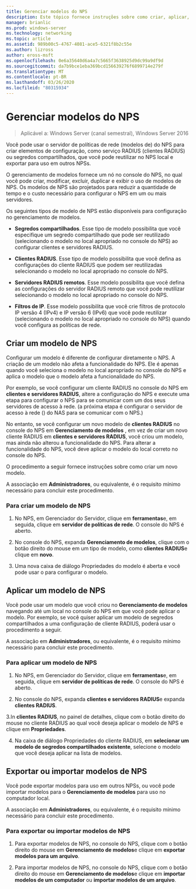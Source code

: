 ```yaml
---
title: Gerenciar modelos do NPS
description: Este tópico fornece instruções sobre como criar, aplicar, exportar e importar modelos de NPS para o servidor de políticas de rede no Windows Server 2016.
manager: brianlic
ms.prod: windows-server
ms.technology: networking
ms.topic: article
ms.assetid: 989b00c5-4767-4081-ace5-6321f8b2c55e
ms.author: lizross
author: eross-msft
ms.openlocfilehash: 0e6a35640d6a4a7c5665f3638925d9dc99a9df9d
ms.sourcegitcommit: da7b9bce1eba369bcd156639276f6899714e279f
ms.translationtype: MT
ms.contentlocale: pt-BR
ms.lasthandoff: 03/26/2020
ms.locfileid: "80315934"
---
```

# <a name="manage-nps-templates"></a>Gerenciar modelos do NPS

>Aplicável a: Windows Server (canal semestral), Windows Server 2016

Você pode usar o servidor de políticas de rede \(modelos de\) do NPS para criar elementos de configuração, como serviço RADIUS \(clientes RADIUS\) ou segredos compartilhados, que você pode reutilizar no NPS local e exportar para uso em outros NPSs. 

O gerenciamento de modelos fornece um nó no console do NPS, no qual você pode criar, modificar, excluir, duplicar e exibir o uso de modelos de NPS. Os modelos de NPS são projetados para reduzir a quantidade de tempo e o custo necessário para configurar o NPS em um ou mais servidores.

Os seguintes tipos de modelo de NPS estão disponíveis para configuração no gerenciamento de modelos.

- **Segredos compartilhados**. Esse tipo de modelo possibilita que você especifique um segredo compartilhado que pode ser reutilizado (selecionando o modelo no local apropriado no console do NPS) ao configurar clientes e servidores RADIUS. 

- **Clientes RADIUS**. Esse tipo de modelo possibilita que você defina as configurações do cliente RADIUS que podem ser reutilizadas selecionando o modelo no local apropriado no console do NPS.

- **Servidores RADIUS remotos**. Esse modelo possibilita que você defina as configurações do servidor RADIUS remoto que você pode reutilizar selecionando o modelo no local apropriado no console do NPS. 

- **Filtros de IP**. Esse modelo possibilita que você crie filtros de protocolo IP versão 4 (IPv4) e IP versão 6 \(IPv6\) que você pode reutilizar \(selecionando o modelo no local apropriado no console do NPS\) quando você configura as políticas de rede.

## <a name="create-an-nps-template"></a>Criar um modelo de NPS

Configurar um modelo é diferente de configurar diretamente o NPS. A criação de um modelo não afeta a funcionalidade do NPS. Ele é apenas quando você seleciona o modelo no local apropriado no console do NPS e aplica o modelo que o modelo afeta a funcionalidade do NPS. 

Por exemplo, se você configurar um cliente RADIUS no console do NPS em **clientes e servidores RADIUS**, altere a configuração do NPS e execute uma etapa para configurar o NPS para se comunicar com um dos seus servidores de acesso à rede. \(a próxima etapa é configurar o servidor de acesso à rede \(\) do NAS para se comunicar com o NPS.\) 

No entanto, se você configurar um novo modelo de **clientes RADIUS** no console do NPS em **Gerenciamento de modelos** , em vez de criar um novo cliente RADIUS em **clientes e servidores RADIUS**, você criou um modelo, mas ainda não alterou a funcionalidade do NPS. Para alterar a funcionalidade do NPS, você deve aplicar o modelo do local correto no console do NPS.

O procedimento a seguir fornece instruções sobre como criar um novo modelo.

A associação em **Administradores**, ou equivalente, é o requisito mínimo necessário para concluir este procedimento.

### <a name="to-create-an-nps-template"></a>Para criar um modelo de NPS


1. No NPS, em Gerenciador do Servidor, clique em **ferramentas**e, em seguida, clique em **servidor de políticas de rede**. O console do NPS é aberto. 

2. No console do NPS, expanda **Gerenciamento de modelos**, clique com o botão direito do mouse em um tipo de modelo, como **clientes RADIUS**e clique em **novo**.

3. Uma nova caixa de diálogo Propriedades do modelo é aberta e você pode usar o para configurar o modelo.

## <a name="apply-an-nps-template"></a>Aplicar um modelo de NPS

Você pode usar um modelo que você criou no **Gerenciamento de modelos** navegando até um local no console do NPS em que você pode aplicar o modelo. Por exemplo, se você quiser aplicar um modelo de segredos compartilhados a uma configuração de cliente RADIUS, poderá usar o procedimento a seguir.

A associação em **Administradores**, ou equivalente, é o requisito mínimo necessário para concluir este procedimento.

### <a name="to-apply-an-nps-template"></a>Para aplicar um modelo de NPS

1. No NPS, em Gerenciador do Servidor, clique em **ferramentas**e, em seguida, clique em **servidor de políticas de rede**. O console do NPS é aberto.

2. No console do NPS, expanda **clientes e servidores RADIUS**e expanda **clientes RADIUS**.

3.In **clientes RADIUS**, no painel de detalhes, clique com o botão direito do mouse no cliente RADIUS ao qual você deseja aplicar o modelo de NPS e clique em **Propriedades**.

4. Na caixa de diálogo Propriedades do cliente RADIUS, em **selecionar um modelo de segredos compartilhados existente**, selecione o modelo que você deseja aplicar na lista de modelos.

## <a name="export-or-import-nps-templates"></a>Exportar ou importar modelos de NPS

Você pode exportar modelos para uso em outros NPSs, ou você pode importar modelos para o **Gerenciamento de modelos** para uso no computador local. 

A associação em **Administradores**, ou equivalente, é o requisito mínimo necessário para concluir este procedimento.

### <a name="to-export-or-import-nps-templates"></a>Para exportar ou importar modelos de NPS

1. Para exportar modelos de NPS, no console do NPS, clique com o botão direito do mouse em **Gerenciamento de modelos**e clique em **exportar modelos para um arquivo**.

2. Para importar modelos de NPS, no console do NPS, clique com o botão direito do mouse em **Gerenciamento de modelos**e clique em **importar modelos de um computador** ou **importar modelos de um arquivo**.


